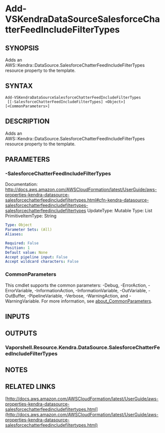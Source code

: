 # Add-VSKendraDataSourceSalesforceChatterFeedIncludeFilterTypes

## SYNOPSIS
Adds an AWS::Kendra::DataSource.SalesforceChatterFeedIncludeFilterTypes resource property to the template.

## SYNTAX

```
Add-VSKendraDataSourceSalesforceChatterFeedIncludeFilterTypes
 [[-SalesforceChatterFeedIncludeFilterTypes] <Object>] [<CommonParameters>]
```

## DESCRIPTION
Adds an AWS::Kendra::DataSource.SalesforceChatterFeedIncludeFilterTypes resource property to the template.

## PARAMETERS

### -SalesforceChatterFeedIncludeFilterTypes
Documentation: http://docs.aws.amazon.com/AWSCloudFormation/latest/UserGuide/aws-properties-kendra-datasource-salesforcechatterfeedincludefiltertypes.html#cfn-kendra-datasource-salesforcechatterfeedincludefiltertypes-salesforcechatterfeedincludefiltertypes
UpdateType: Mutable
Type: List
PrimitiveItemType: String

```yaml
Type: Object
Parameter Sets: (All)
Aliases:

Required: False
Position: 1
Default value: None
Accept pipeline input: False
Accept wildcard characters: False
```

### CommonParameters
This cmdlet supports the common parameters: -Debug, -ErrorAction, -ErrorVariable, -InformationAction, -InformationVariable, -OutVariable, -OutBuffer, -PipelineVariable, -Verbose, -WarningAction, and -WarningVariable. For more information, see [about_CommonParameters](http://go.microsoft.com/fwlink/?LinkID=113216).

## INPUTS

## OUTPUTS

### Vaporshell.Resource.Kendra.DataSource.SalesforceChatterFeedIncludeFilterTypes
## NOTES

## RELATED LINKS

[http://docs.aws.amazon.com/AWSCloudFormation/latest/UserGuide/aws-properties-kendra-datasource-salesforcechatterfeedincludefiltertypes.html](http://docs.aws.amazon.com/AWSCloudFormation/latest/UserGuide/aws-properties-kendra-datasource-salesforcechatterfeedincludefiltertypes.html)

